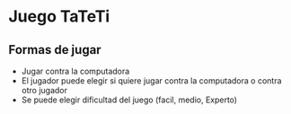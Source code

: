 # Juego TaTeTi

## Formas de jugar
- Jugar contra la computadora
- El jugador puede elegir si quiere jugar contra la computadora o contra otro jugador
- Se puede elegir dificultad del juego (facil, medio, Experto)